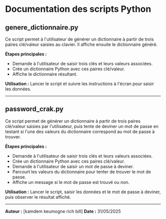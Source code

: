 # Documentation des scripts Python

## genere_dictionnaire.py

Ce script permet à l'utilisateur de générer un dictionnaire à partir de trois paires clé/valeur saisies au clavier. Il affiche ensuite le dictionnaire généré.

**Étapes principales :**
- Demande à l'utilisateur de saisir trois clés et leurs valeurs associées.
- Crée un dictionnaire Python avec ces paires clé/valeur.
- Affiche le dictionnaire résultant.

**Utilisation :**
Lancer le script et suivre les instructions à l'écran pour saisir les données.

---

## password_crak.py

Ce script permet de générer un dictionnaire à partir de trois paires clé/valeur saisies par l'utilisateur, puis tente de deviner un mot de passe en testant si l'une des valeurs du dictionnaire correspond au mot de passe à trouver.

**Étapes principales :**
- Demande à l'utilisateur de saisir trois clés et leurs valeurs associées.
- Crée un dictionnaire Python avec ces paires clé/valeur.
- Demande à l'utilisateur de saisir un mot de passe à deviner.
- Parcourt les valeurs du dictionnaire pour tenter de trouver le mot de passe.
- Affiche un message si le mot de passe est trouvé ou non.

**Utilisation :**
Lancer le script, saisir les données et le mot de passe à deviner, puis observer le résultat affiché.

---

**Auteur :** [kamdem keumogne rich bill]
**Date :** 31/05/2025
